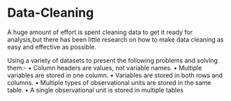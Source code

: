 # Data-Cleaning
A huge amount of effort is spent cleaning data to get it ready for analysis,but there
has been little research on how to make data cleaning as easy and effective as possible.

Using a variety of datasets to present the following problems and solving them:-
• Column headers are values, not variable names.
• Multiple variables are stored in one column.
• Variables are stored in both rows and columns.
• Multiple types of observational units are stored in the same table.
• A single observational unit is stored in multiple tables
